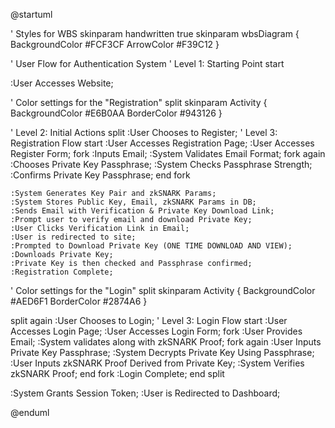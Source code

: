 @startuml

' Styles for WBS
skinparam handwritten true
skinparam wbsDiagram {
  BackgroundColor #FCF3CF
  ArrowColor #F39C12
}

' User Flow for Authentication System
' Level 1: Starting Point
start

:User Accesses Website;

' Color settings for the "Registration" split
skinparam Activity {
  BackgroundColor #E6B0AA
  BorderColor #943126
}

' Level 2: Initial Actions
split
    :User Chooses to Register;
    ' Level 3: Registration Flow
    start
    :User Accesses Registration Page;
    :User Accesses Register Form;
    fork
        :Inputs Email;
        :System Validates Email Format;
    fork again
        :Chooses Private Key Passphrase;
        :System Checks Passphrase Strength;
        :Confirms Private Key Passphrase;
    end fork

    :System Generates Key Pair and zkSNARK Params;
    :System Stores Public Key, Email, zkSNARK Params in DB;
    :Sends Email with Verification & Private Key Download Link;
    :Prompt user to verify email and download Private Key;
    :User Clicks Verification Link in Email;
    :User is redirected to site;
    :Prompted to Download Private Key (ONE TIME DOWNLOAD AND VIEW);
    :Downloads Private Key;
    :Private Key is then checked and Passphrase confirmed;
    :Registration Complete;

' Color settings for the "Login" split
skinparam Activity {
  BackgroundColor #AED6F1
  BorderColor #2874A6
}

split again
    :User Chooses to Login;
    ' Level 3: Login Flow
    start
    :User Accesses Login Page;
    :User Accesses Login Form;
    fork
        :User Provides Email;
        :System validates along with zkSNARK Proof;
    fork again
        :User Inputs Private Key Passphrase;
        :System Decrypts Private Key Using Passphrase;
        :User Inputs zkSNARK Proof Derived from Private Key;
        :System Verifies zkSNARK Proof;
    end fork
    :Login Complete;
end split

:System Grants Session Token;
:User is Redirected to Dashboard;

@enduml
